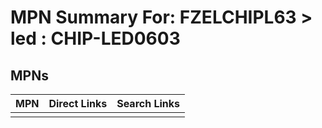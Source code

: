 



# MPN Summary For: FZELCHIPL63 > led : CHIP-LED0603

## MPNs
  

|MPN|Direct Links|Search Links|
| :--- | :--- | :--- |
||||
